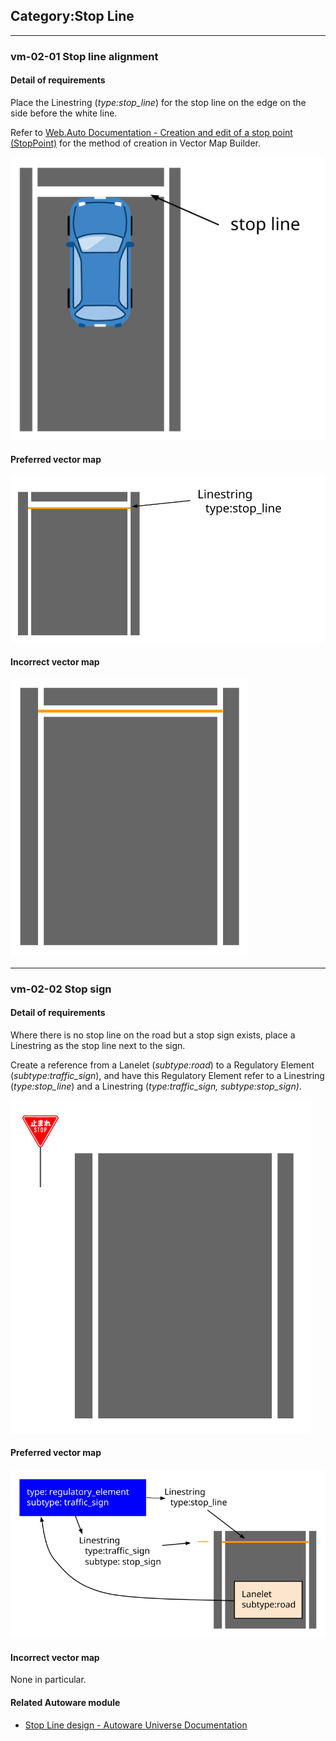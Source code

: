 ## Category:Stop Line

---

### vm-02-01 Stop line alignment

#### Detail of requirements <!-- omit in toc -->

Place the Linestring (_type:stop_line_) for the stop line on the edge on the side before the white line.

Refer to [Web.Auto Documentation - Creation and edit of a stop point (StopPoint)](https://docs.web.auto/en/user-manuals/vector-map-builder/how-to-use/edit-maps#creation-and-edit-of-a-stop-point-stoppoint) for the method of creation in Vector Map Builder.

![svg](../assets/vm-02-01_1.svg)

#### Preferred vector map <!-- omit in toc -->

![svg](../assets/vm-02-01_2.svg)

#### Incorrect vector map <!-- omit in toc -->

![svg](../assets/vm-02-01_3.svg)

---

### vm-02-02 Stop sign

#### Detail of requirements <!-- omit in toc -->

Where there is no stop line on the road but a stop sign exists, place a Linestring as the stop line next to the sign.

Create a reference from a Lanelet (_subtype:road_) to a Regulatory Element (_subtype:traffic_sign_), and have this Regulatory Element refer to a Linestring (_type:stop_line_) and a Linestring (_type:traffic_sign, subtype:stop_sign)_.

![svg](../assets/vm-02-02_1.svg)

#### Preferred vector map <!-- omit in toc -->

![svg](../assets/vm-02-02_2.svg)

#### Incorrect vector map <!-- omit in toc -->

None in particular.

#### Related Autoware module

- [Stop Line design - Autoware Universe Documentation](https://autowarefoundation.github.io/autoware_universe/main/planning/behavior_velocity_planner/autoware_behavior_velocity_stop_line_module/)
